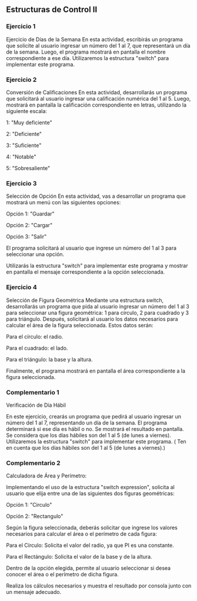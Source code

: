 ## Estructuras de Control II

### Ejercicio 1

Ejercicio de Días de la Semana
En esta actividad, escribirás un programa que solicite al usuario ingresar un número del 1 al 7, que representará un día de la semana. Luego, el programa mostrará en pantalla el nombre correspondiente a ese día. Utilizaremos la estructura "switch" para implementar este programa.

### Ejercicio 2

Conversión de Calificaciones
En esta actividad, desarrollarás un programa que solicitará al usuario ingresar una calificación numérica del 1 al 5. Luego, mostrará en pantalla la calificación correspondiente en letras, utilizando la siguiente escala:

1: "Muy deficiente"

2: "Deficiente"

3: "Suficiente"

4: "Notable"

5: "Sobresaliente"

### Ejercicio 3

Selección de Opción
En esta actividad, vas a desarrollar un programa que mostrará un menú con las siguientes opciones:

Opción 1: "Guardar"

Opción 2: "Cargar"

Opción 3: "Salir"

El programa solicitará al usuario que ingrese un número del 1 al 3 para seleccionar una opción. 

Utilizarás la estructura "switch" para implementar este programa y mostrar en pantalla el mensaje correspondiente a la opción seleccionada.

### Ejercicio 4

Selección de Figura Geométrica
Mediante una estructura switch, desarrollarás un programa que pida al usuario ingresar un número del 1 al 3 para seleccionar una figura geométrica: 1 para círculo, 2 para cuadrado y 3 para triángulo. Después, solicitará al usuario los datos necesarios para calcular el área de la figura seleccionada. Estos datos serán:

Para el círculo: el radio.

Para el cuadrado: el lado.

Para el triángulo: la base y la altura.

Finalmente, el programa mostrará en pantalla el área correspondiente a la figura seleccionada.

### Complementario 1

Verificación de Día Hábil

En este ejercicio, crearás un programa que pedirá al usuario ingresar un número del 1 al 7, representando un día de la semana. El programa determinará si ese día es hábil o no. Se mostrará el resultado en pantalla. Se considera que los días hábiles son del 1 al 5 (de lunes a viernes). Utilizaremos la estructura "switch" para implementar este programa. ( Ten en cuenta que los días hábiles son del 1 al 5 (de lunes a viernes).)

### Complementario 2

Calculadora de Área y Perímetro:

Implementando el uso de la estructura "switch expression", solicita al usuario que elija entre una de las siguientes dos figuras geométricas:

Opción 1: "Circulo"

Opción 2: "Rectangulo"

Según la figura seleccionada, deberás solicitar que ingrese los valores necesarios para calcular el área o el perímetro de cada figura:

Para el Círculo: Solicita el valor del radio, ya que PI es una constante.

Para el Rectángulo: Solicita el valor de la base y de la altura.

Dentro de la opción elegida, permite al usuario seleccionar si desea conocer el área o el perímetro de dicha figura.

Realiza los cálculos necesarios y muestra el resultado por consola junto con un mensaje adecuado.

